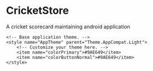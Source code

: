 # CricketStore
A cricket scorecard maintaining android application 
<resources>

    <!-- Base application theme. -->
    <style name="AppTheme" parent="Theme.AppCompat.Light">
        <!-- Customize your theme here. -->
        <item name="colorPrimary">#9AE649</item>
        <item name="colorButtonNormal">#9AE649</item>
    </style>

</resources>

